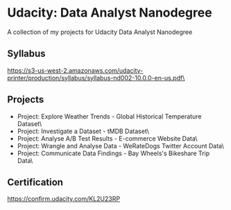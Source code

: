 # Udacity: Data Analyst Nanodegree
A collection of my projects for Udacity Data Analyst Nanodegree

## Syllabus
https://s3-us-west-2.amazonaws.com/udacity-printer/production/syllabus/syllabus-nd002-10.0.0-en-us.pdf\

## Projects
* Project: Explore Weather Trends - Global Historical Temperature Dataset\
* Project: Investigate a Dataset - tMDB Dataset\
* Project: Analyse A/B Test Results - E-commerce Website Data\
* Project: Wrangle and Analyse Data - WeRateDogs Twitter Account Data\
* Project: Communicate Data Findings - Bay Wheels's Bikeshare Trip Data\

## Certification
https://confirm.udacity.com/KL2U23RP